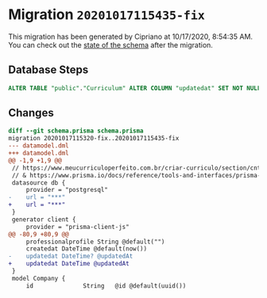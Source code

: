 # Migration `20201017115435-fix`

This migration has been generated by Cipriano at 10/17/2020, 8:54:35 AM.
You can check out the [state of the schema](./schema.prisma) after the migration.

## Database Steps

```sql
ALTER TABLE "public"."Curriculum" ALTER COLUMN "updatedat" SET NOT NULL
```

## Changes

```diff
diff --git schema.prisma schema.prisma
migration 20201017115320-fix..20201017115435-fix
--- datamodel.dml
+++ datamodel.dml
@@ -1,9 +1,9 @@
 // https://www.meucurriculoperfeito.com.br/criar-curriculo/section/cntc
 // & https://www.prisma.io/docs/reference/tools-and-interfaces/prisma-schema/relations
 datasource db {
     provider = "postgresql"
-    url = "***"
+    url = "***"
 }
 generator client {
     provider = "prisma-client-js"
@@ -80,9 +80,9 @@
     professionalprofile String @default("")
     createdat DateTime @default(now())
-    updatedat DateTime? @updatedAt
+    updatedat DateTime @updatedAt
 }
 model Company {
     id              String   @id @default(uuid())
```


